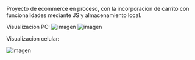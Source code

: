 Proyecto de ecommerce en proceso, con la incorporacion de carrito con funcionalidades mediante JS y almacenamiento local.

Visualizacion PC:
![imagen](https://github.com/Ficamer/Ecommerce-JS-NUCBA-BLOQUE2/assets/75806215/fe05564a-5bad-4bfc-ae4f-3f5e71f5ce90)
![imagen](https://github.com/Ficamer/Ecommerce-JS-NUCBA-BLOQUE2/assets/75806215/2879d97c-540e-402a-a51b-456de499609f)

Visualizacion celular:

![imagen](https://github.com/Ficamer/Ecommerce-JS-NUCBA-BLOQUE2/assets/75806215/7ba154ec-8f80-4ca6-8c03-70a63a39ffdd)

